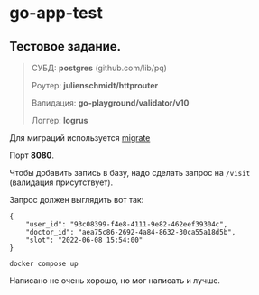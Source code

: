 # go-app-test

## Тестовое задание.


>СУБД: **postgres** (github.com/lib/pq)
>
>Роутер: **julienschmidt/httprouter**
>
>Валидация: **go-playground/validator/v10**
>
>Логгер: **logrus**


Для миграций используется [migrate](https://github.com/golang-migrate/migrate)

Порт **8080**.

Чтобы добавить запись в базу, надо сделать запрос на `/visit` (валидация присутствует).

Запрос должен выглядить вот так:
```
{
    "user_id": "93c08399-f4e8-4111-9e82-462eef39304c",
    "doctor_id": "aea75c86-2692-4a84-8632-30ca55a18d5b",
    "slot": "2022-06-08 15:54:00"
}
```


```
docker compose up
```

Написано не очень хорошо, но мог написать и лучше.
